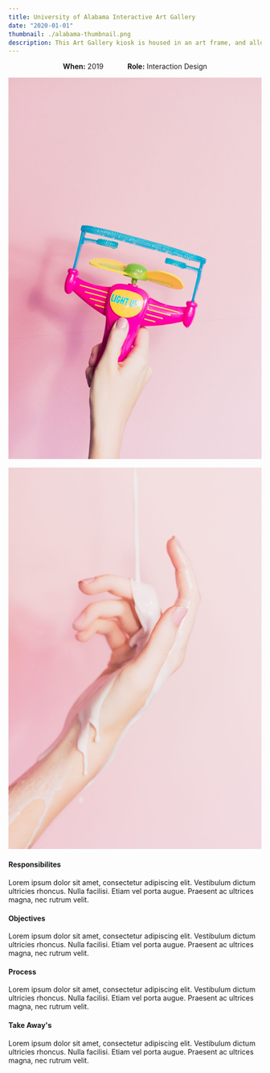 ```yaml
---
title: University of Alabama Interactive Art Gallery
date: "2020-01-01"
thumbnail: ./alabama-thumbnail.png
description: This Art Gallery kiosk is housed in an art frame, and allows visitors to browse multiple galleries within it.
---
```


<p style="text-align:center;"><strong>When:</strong> 2019 <span style="margin:0 20px;">&nbsp;</span><strong>Role:</strong> Interaction Design</p>

![Don't stop](./ian-dooley-298771-unsplash-1.jpg)

![Don't stop](./ian-dooley-298780-unsplash-1.jpg)

<h4>Responsibilites</h4>
<p>Lorem ipsum dolor sit amet, consectetur adipiscing elit. Vestibulum dictum ultricies rhoncus. Nulla facilisi. Etiam vel porta augue. Praesent ac ultrices magna, nec rutrum velit.</p>

<h4>Objectives</h4>
<p>Lorem ipsum dolor sit amet, consectetur adipiscing elit. Vestibulum dictum ultricies rhoncus. Nulla facilisi. Etiam vel porta augue. Praesent ac ultrices magna, nec rutrum velit.</p>

<h4>Process</h4>
<p>Lorem ipsum dolor sit amet, consectetur adipiscing elit. Vestibulum dictum ultricies rhoncus. Nulla facilisi. Etiam vel porta augue. Praesent ac ultrices magna, nec rutrum velit.</p>

<h4>Take Away's</h4>
<p>Lorem ipsum dolor sit amet, consectetur adipiscing elit. Vestibulum dictum ultricies rhoncus. Nulla facilisi. Etiam vel porta augue. Praesent ac ultrices magna, nec rutrum velit.</p>
